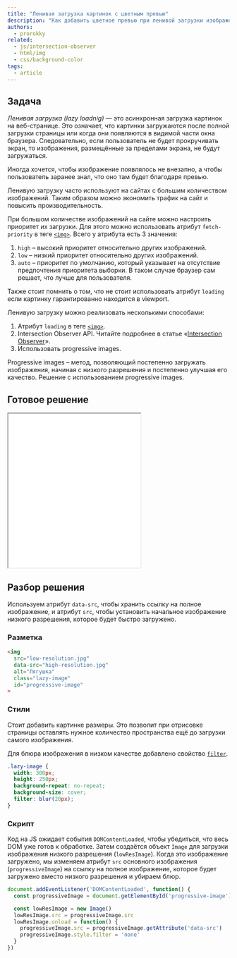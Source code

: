 ```yaml
---
title: "Ленивая загрузка картинок с цветным превью"
description: "Как добавить цветное превью при ленивой загрузки изображения."
authors:
  - prorokky
related:
  - js/intersection-observer
  - html/img
  - css/background-color
tags:
  - article
---
```


## Задача

_Ленивая загрузка (lazy loadnig)_ — это асинхронная загрузка картинок на веб-странице. Это означает, что картинки загружаются после полной загрузки страницы или когда они появляются в видимой части окна браузера. Следовательно, если пользователь не будет прокручивать экран, то изображения, размещённые за пределами экрана, не будут загружаться.

Иногда хочется, чтобы изображение появлялось не внезапно, а чтобы пользователь заранее знал, что оно там будет благодаря превью.

Ленивую загрузку часто используют на сайтах с большим количеством изображений. Таким образом можно экономить трафик на сайт и повысить производительность.

При большом количестве изображений на сайте можно настроить приоритет их загрузки. Для этого можно использовать атрибут `fetch-priority` в теге [`<img>`](/html/img/). Всего у атрибута есть 3 значения:

1. `high` – высокий приоритет относительно других изображений.
1. `low` – низкий приоритет относительно других изображений.
1. `auto` – приоритет по умолчанию, который указывает на отсутствие предпочтения приоритета выборки. В таком случае браузер сам решает, что лучше для пользователя.

Также стоит помнить о том, что не стоит использовать атрибут `loading` если картинку гарантированно находится в viewport.

Ленивую загрузку можно реализовать несколькими способами:

1. Атрибут `loading` в теге [`<img>`](/html/img/).
1. Intersection Observer API. Читайте подробнее в статье «[Intersection Observer](/js/intersection-observer/)».
1. Использовать progressive images.

Progressive images – метод, позволяющий постепенно загружать изображения, начиная с низкого разрешения и постепенно улучшая его качество.
Решение с использованием progressive images.

## Готовое решение

<iframe title="Ленивая загрузка" src="demos/lazy-load/" height="350"></iframe>

## Разбор решения

Используем атрибут `data-src`, чтобы хранить ссылку на полное изображение, и атрибут `src`, чтобы установить начальное изображение низкого разрешения, которое будет быстро загружено.
### Разметка

```html
<img
  src="low-resolution.jpg"
  data-src="high-resolution.jpg"
  alt="Лягушка"
  class="lazy-image"
  id="progressive-image"
>
```

### Стили

Стоит добавить картинке размеры. Это позволит при отрисовке страницы оставлять нужное количество пространства ещё до загрузки самого изображения.

Для блюра изображения в низком качестве добавлено свойство [`filter`](/css/filter/).

```css
.lazy-image {
  width: 300px;
  height: 250px;
  background-repeat: no-repeat;
  background-size: cover;
  filter: blur(20px);
}
```

### Скрипт

Код на JS ожидает события `DOMContentLoaded`, чтобы убедиться, что весь DOM уже готов к обработке. Затем создаётся объект `Image` для загрузки изображения низкого разрешения (`lowResImage`). Когда это изображение загружено, мы изменяем атрибут `src` основного изображения (`progressiveImage`) на ссылку на полное изображение, которое будет загружено вместо низкого разрешения и убираем блюр.
```javascript
document.addEventListener('DOMContentLoaded', function() {
  const progressiveImage = document.getElementById('progressive-image')

  const lowResImage = new Image()
  lowResImage.src = progressiveImage.src
  lowResImage.onload = function() {
    progressiveImage.src = progressiveImage.getAttribute('data-src')
    progressiveImage.style.filter = 'none'
  }
})
```
